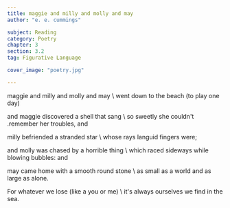 ```yaml
---
title: maggie and milly and molly and may
author: "e. e. cummings"

subject: Reading
category: Poetry
chapter: 3
section: 3.2
tag: Figurative Language

cover_image: "poetry.jpg"

---
```

maggie and milly and molly and may \\
went down to the beach (to play one day)

and maggie discovered a shell that sang \\
so sweetly she couldn't .remember her troubles, and

milly befriended a stranded star \\
whose rays languid fingers were;

and molly was chased by a horrible thing \\
which raced sideways while blowing bubbles: and

may came home with a smooth round stone \\
as small as a world and as large as alone.

For whatever we lose (like a you or me) \\
it's always ourselves we find in the sea.
